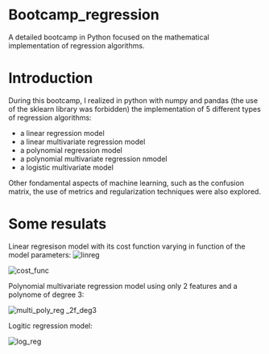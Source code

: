 # Bootcamp_regression
A detailed bootcamp in Python focused on the mathematical implementation of regression algorithms.

# Introduction
During this bootcamp, I realized in python with numpy and pandas (the use of the sklearn library was forbidden) the implementation of 5 different types of regression algorithms:
- a linear regression model
- a linear multivariate regression model
- a polynomial regression model
- a polynomial multivariate regression nmodel
- a logistic multivariate model

Other fondamental aspects of machine learning, such as the confusion matrix, the use of metrics and regularization techniques were also explored.


# Some resulats

Linear regresison model with its cost function varying in function of the model parameters:
![linreg](https://github.com/E33aS42/Bootcamp_ML_regression/assets/66993020/bc937953-e752-4da1-bc88-c607b501e702)

![cost_func](https://github.com/E33aS42/Bootcamp_ML_regression/assets/66993020/9df08241-0ad8-4b09-af2a-e3a62e21087e)


Polynomial multivariate regression model using only 2 features and a polynome of degree 3:

![multi_poly_reg _2f_deg3](https://github.com/E33aS42/Bootcamp_ML_regression/assets/66993020/71250eaf-3440-4dd9-8534-7fce6400dbed)


Logitic regression model:

![log_reg](https://github.com/E33aS42/Bootcamp_ML_regression/assets/66993020/e676591c-7c83-4784-b262-483376c8dcb8)
